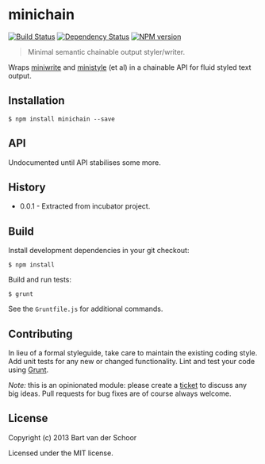 # minichain

[![Build Status](https://secure.travis-ci.org/Bartvds/minichain.png?branch=master)](http://travis-ci.org/Bartvds/minichain) [![Dependency Status](https://gemnasium.com/Bartvds/minichain.png)](https://gemnasium.com/Bartvds/minichain) [![NPM version](https://badge.fury.io/js/minichain.png)](http://badge.fury.io/js/minichain)

> Minimal semantic chainable output styler/writer.

Wraps [miniwrite](https://github.com/Bartvds/miniwrite) and [ministyle](https://github.com/Bartvds/ministyle) (et al) in a chainable API for fluid styled text output.

## Installation

```shell
$ npm install minichain --save
```

## API

Undocumented until API stabilises some more.

## History

* 0.0.1 - Extracted from incubator project.

## Build

Install development dependencies in your git checkout:

    $ npm install

Build and run tests:

    $ grunt

See the `Gruntfile.js` for additional commands.

## Contributing

In lieu of a formal styleguide, take care to maintain the existing coding style. Add unit tests for any new or changed functionality. Lint and test your code using [Grunt](http://gruntjs.com/).

*Note:* this is an opinionated module: please create a [ticket](https://github.com/Bartvds/minichain/issues) to discuss any big ideas. Pull requests for bug fixes are of course always welcome. 

## License

Copyright (c) 2013 Bart van der Schoor

Licensed under the MIT license.